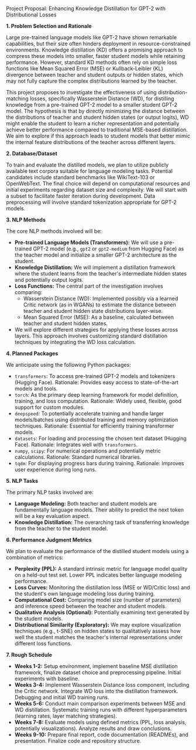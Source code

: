Project Proposal: Enhancing Knowledge Distillation for GPT-2 with Distributional Losses

**1. Problem Selection and Rationale**

Large pre-trained language models like GPT-2 have shown remarkable capabilities, but their size often hinders deployment in resource-constrained environments. Knowledge distillation (KD) offers a promising approach to compress these models into smaller, faster student models while retaining performance. However, standard KD methods often rely on simple loss functions like Mean Squared Error (MSE) or Kullback-Leibler (KL) divergence between teacher and student outputs or hidden states, which may not fully capture the complex distributions learned by the teacher.

This project proposes to investigate the effectiveness of using distribution-matching losses, specifically Wasserstein Distance (WD), for distilling knowledge from a pre-trained GPT-2 model to a smaller student GPT-2 model. The hypothesis is that by directly minimizing the distance between the distributions of teacher and student hidden states (or output logits), WD might enable the student to learn a richer representation and potentially achieve better performance compared to traditional MSE-based distillation. We aim to explore if this approach leads to student models that better mimic the internal feature distributions of the teacher across different layers.

**2. Database/Dataset**

To train and evaluate the distilled models, we plan to utilize publicly available text corpora suitable for language modeling tasks. Potential candidates include standard benchmarks like WikiText-103 or OpenWebText. The final choice will depend on computational resources and initial experiments regarding dataset size and complexity. We will start with a subset to facilitate faster iteration during development. Data preprocessing will involve standard tokenization appropriate for GPT-2 models.

**3. NLP Methods**

The core NLP methods involved will be:
*   **Pre-trained Language Models (Transformers):** We will use a pre-trained GPT-2 model (e.g., `gpt2` or `gpt2-medium` from Hugging Face) as the teacher model and initialize a smaller GPT-2 architecture as the student.
*   **Knowledge Distillation:** We will implement a distillation framework where the student learns from the teacher's intermediate hidden states and potentially output logits.
*   **Loss Functions:** The central part of the investigation involves comparing:
    *   Wasserstein Distance (WD): Implemented possibly via a learned Critic network (as in WGANs) to estimate the distance between teacher and student hidden state distributions layer-wise.
    *   Mean Squared Error (MSE): As a baseline, calculated between teacher and student hidden states.
*   We will explore different strategies for applying these losses across layers. This approach involves customizing standard distillation techniques by integrating the WD loss calculation.

**4. Planned Packages**

We anticipate using the following Python packages:
*   `transformers`: To access pre-trained GPT-2 models and tokenizers (Hugging Face). Rationale: Provides easy access to state-of-the-art models and tools.
*   `torch`: As the primary deep learning framework for model definition, training, and loss computation. Rationale: Widely used, flexible, good support for custom modules.
*   `deepspeed`: To potentially accelerate training and handle larger models/batches using distributed training and memory optimization techniques. Rationale: Essential for efficiently training transformer models.
*   `datasets`: For loading and processing the chosen text dataset (Hugging Face). Rationale: Integrates well with `transformers`.
*   `numpy`, `scipy`: For numerical operations and potentially metric calculations. Rationale: Standard numerical libraries.
*   `tqdm`: For displaying progress bars during training. Rationale: Improves user experience during long runs.

**5. NLP Tasks**

The primary NLP tasks involved are:
*   **Language Modeling:** Both teacher and student models are fundamentally language models. Their ability to predict the next token will be a key evaluation aspect.
*   **Knowledge Distillation:** The overarching task of transferring knowledge from the teacher to the student model.

**6. Performance Judgment Metrics**

We plan to evaluate the performance of the distilled student models using a combination of metrics:
*   **Perplexity (PPL):** A standard intrinsic metric for language model quality on a held-out test set. Lower PPL indicates better language modeling performance.
*   **Loss Curves:** Monitoring the distillation loss (MSE or WD/Critic loss) and the student's own language modeling loss during training.
*   **Computational Cost:** Comparing model size (number of parameters) and inference speed between the teacher and student models.
*   **Qualitative Analysis (Optional):** Potentially examining text generated by the student models.
*   **Distributional Similarity (Exploratory):** We may explore visualization techniques (e.g., t-SNE) on hidden states to qualitatively assess how well the student matches the teacher's internal representations under different loss functions.

**7. Rough Schedule**

*   **Weeks 1-2:** Setup environment, implement baseline MSE distillation framework, finalize dataset choice and preprocessing pipeline. Initial experiments with baseline.
*   **Weeks 3-4:** Implement Wasserstein Distance loss component, including the Critic network. Integrate WD loss into the distillation framework. Debugging and initial WD training runs.
*   **Weeks 5-6:** Conduct main comparison experiments between MSE and WD distillation. Systematic training runs with different hyperparameters (learning rates, layer matching strategies).
*   **Weeks 7-8:** Evaluate models using defined metrics (PPL, loss analysis, potentially visualizations). Analyze results and draw conclusions.
*   **Weeks 9-10:** Prepare final report, code documentation (READMEs), and presentation. Finalize code and repository structure. 